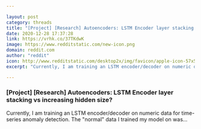 ```yaml
---

layout: post
category: threads
title: "[Project] [Research] Autoencoders: LSTM Encoder layer stacking vs increasing hidden size?"
date: 2020-12-28 17:37:28
link: https://vrhk.co/37TKdwK
image: https://www.redditstatic.com/new-icon.png
domain: reddit.com
author: "reddit"
icon: http://www.redditstatic.com/desktop2x/img/favicon/apple-icon-57x57.png
excerpt: "Currently, I am training an LSTM encoder/decoder on numeric data for time-series anomaly detection. The \"normal\" data I trained my model on was..."

---
```


### [Project] [Research] Autoencoders: LSTM Encoder layer stacking vs increasing hidden size?

Currently, I am training an LSTM encoder/decoder on numeric data for time-series anomaly detection. The "normal" data I trained my model on was...